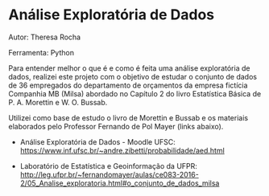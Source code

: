 # Análise Exploratória de Dados

Autor: Theresa Rocha

Ferramenta: Python

Para entender melhor o que é e como é feita uma análise exploratória de dados, realizei este projeto com o objetivo de estudar o conjunto de dados de 36 empregados do departamento de orçamentos da empresa fictícia Companhia MB (Milsa) abordado no Capítulo 2 do livro Estatística Básica de P. A. Morettin e W. O. Bussab.

Utilizei como base de estudo o livro de Morettin e Bussab e os materiais elaborados pelo Professor Fernando de Pol Mayer (links abaixo).

- Análise Exploratória de Dados - Moodle UFSC: https://www.inf.ufsc.br/~andre.zibetti/probabilidade/aed.html

- Laboratório de Estatística e Geoinformação da UFPR: http://leg.ufpr.br/~fernandomayer/aulas/ce083-2016-2/05_Analise_exploratoria.html#o_conjunto_de_dados_milsa




